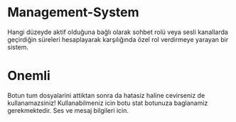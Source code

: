 # Management-System
Hangi düzeyde aktif olduğuna bağlı olarak sohbet rolü veya sesli kanallarda geçirdiğin süreleri hesaplayarak karşılığında özel rol verdirmeye yarayan bir sistem.

# Onemli

Botun tum dosyalarini attiktan sonra da hatasiz haline cevirseniz de kullanamazsiniz! Kullanabilmeniz icin botu stat botunuza baglanamiz gerekmektedir. Ses ve mesaj bilgileri icin.
